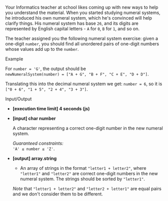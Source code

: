 
Your Informatics teacher at school likes coming up with new ways to help you understand the material. When you started studying numeral systems, he introduced his own numeral system, which he's convinced will help clarify things. His numeral system has base  `26`, and its digits are represented by English capital letters -  `A`  for  `0`,  `B`  for  `1`, and so on.

The teacher assigned you the following numeral system exercise: given a one-digit  `number`, you should find all unordered pairs of one-digit numbers whose values add up to the  `number`.

Example

For  `number = 'G'`, the output should be  
`newNumeralSystem(number) = ["A + G", "B + F", "C + E", "D + D"]`.

Translating this into the decimal numeral system we get:  `number = 6`, so it is  `["0 + 6", "1 + 5", "2 + 4", "3 + 3"]`.

Input/Output

-   **[execution time limit] 4 seconds (js)**
    
-   **[input] char number**
    
    A character representing a correct one-digit number in the new numeral system.
    
    _Guaranteed constraints:_  
    `'A' ≤ number ≤ 'Z'`.
    
-   **[output] array.string**
    
    -   An array of strings in the format  `"letter1 + letter2"`, where  `"letter1"`  and  `"letter2"`  are correct one-digit numbers in the new numeral system. The strings should be sorted by  `"letter1"`.
    
    _Note_  that  `"letter1 + letter2"`  and  `"letter2 + letter1"`  are equal pairs and we don't consider them to be different.